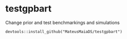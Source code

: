 # testgpbart
Change prior and test benchmarkings and simulations

```{r}
devtools::install_github("MateusMaiaDS/testgpbart")
```
